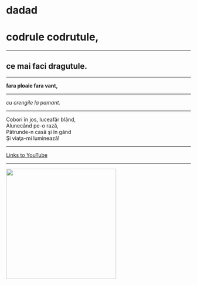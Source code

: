 # dadad
<!DOCTYPE html>
<html lang="en">
  <head>
    <title>Homework</title>
  </head>
  <body>
    <h1>codrule codrutule,</h1>
    <hr>
    <h2>ce mai faci dragutule.</h2>
    <hr>
    <b>fara ploaie fara vant,</b>
    <hr>
    <i>cu crengile la pamant.</i>
    <hr>
    <p>
      Cobori în jos, luceafăr blând,<br />
  Alunecând pe-o rază,<br />
  Pătrunde-n casă şi în gând<br />
  Şi viaţa-mi luminează!<br />
    </p>
    <hr>
    <a href = "https://www.youtube.com"> Links to YouTube </a>
    <hr>
    <img src = "https://www.google.com/url?sa=i&url=https%3A%2F%2Fwww.pinterest.com%2Fpin%2F597782550518161501%2F&psig=AOvVaw1CnctMa0rvlMU5lFoD-yae&ust=1697562735173000&source=images&cd=vfe&opi=89978449&ved=0CBEQjRxqFwoTCKim4I-I-4EDFQAAAAAdAAAAABAD" height = "300px" width = "300px">
  </body>
</html>
